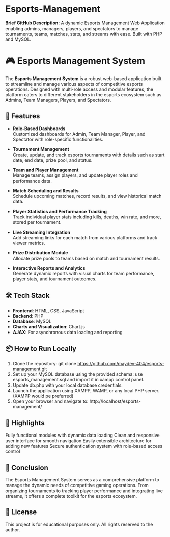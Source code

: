 # Esports-Management
**Brief GitHub Description:**  A dynamic Esports Management Web Application enabling admins, managers, players, and spectators to manage tournaments, teams, matches, stats, and streams with ease. Built with PHP and MySQL.

# 🎮 Esports Management System

The **Esports Management System** is a robust web-based application built to streamline and manage various aspects of competitive esports operations. Designed with multi-role access and modular features, the platform caters to different stakeholders in the esports ecosystem such as Admins, Team Managers, Players, and Spectators.

## 🚀 Features

- **Role-Based Dashboards**  
  Customized dashboards for Admin, Team Manager, Player, and Spectator with role-specific functionalities.

- **Tournament Management**  
  Create, update, and track esports tournaments with details such as start date, end date, prize pool, and status.

- **Team and Player Management**  
  Manage teams, assign players, and update player roles and performance data.

- **Match Scheduling and Results**  
  Schedule upcoming matches, record results, and view historical match data.

- **Player Statistics and Performance Tracking**  
  Track individual player stats including kills, deaths, win rate, and more, stored per tournament.

- **Live Streaming Integration**  
  Add streaming links for each match from various platforms and track viewer metrics.

- **Prize Distribution Module**  
  Allocate prize pools to teams based on match and tournament results.

- **Interactive Reports and Analytics**  
  Generate dynamic reports with visual charts for team performance, player stats, and tournament outcomes.

## 🛠️ Tech Stack

- **Frontend**: HTML, CSS, JavaScript  
- **Backend**: PHP  
- **Database**: MySQL  
- **Charts and Visualization**: Chart.js  
- **AJAX**: For asynchronous data loading and reporting

## 📦 How to Run Locally

1. Clone the repository:
   git clone https://github.com/maydev-404/esports-management.git
2. Set up your MySQL database using the provided schema:
   use esports_management.sql and import it in xampp control panel.
4. Update db.php with your local database credentials.
5. Launch the application using XAMPP, WAMP, or any local PHP server. (XAMPP would pe preferred)
6. Open your browser and navigate to:
   http://localhost/esports-management/

## 📌 Highlights
Fully functional modules with dynamic data loading
Clean and responsive user interface for smooth navigation
Easily extensible architecture for adding new features
Secure authentication system with role-based access control

## 📍 Conclusion
The Esports Management System serves as a comprehensive platform to manage the dynamic needs of competitive gaming operations. From organizing tournaments to tracking player performance and integrating live streams, it offers a complete toolkit for the esports ecosystem.

## 📄 License
This project is for educational purposes only. All rights reserved to the author.

